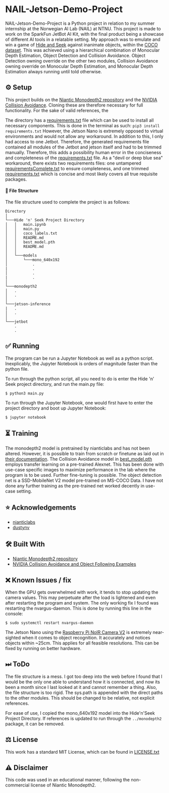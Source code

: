 # NAIL-Jetson-Demo-Project

NAIL-Jetson-Demo-Project is a Python project in relation to my summer internship at the Norwegian AI Lab (NAIL) at NTNU.
This project is made to work on the SparkFun JetBot AI Kit, with the final product being a showcase of different AI tools in a relatable setting.
My approach was to emulate and win a game of [Hide and Seek](https://en.wikipedia.org/wiki/Hide-and-seek) against inanimate objects, within the [COCO dataset](https://cocodataset.org/).
This was achieved using a hierarchical combination of Monocular Depth Estimation, Object Detection and Collision Avoidance. Object Detection owning override on the other two modules, Collision Avoidance owning override on Monocular Depth Estimation, and Monocular Depth Estimation always running until told otherwise.




## ⚙️ Setup
This project builds on the [Niantic Monodepth2 repository](https://github.com/nianticlabs/monodepth2) and the [NVIDIA Collision Avoidance](https://github.com/dusty-nv/jetson-inference). Cloning these are therefore necessary for full functionality. For the sake of valid references, the

The directory has a [requirements.txt](requirements.txt) file which can be used to install all necessary components. This is done in the terminal as such:
`pip3 install requirements.txt`
However, the Jetson Nano is extremely opposed to virtual environments and would not allow any workaround. In addition to this, I only had access to one Jetbot. Therefore, the generated requirements file contained all modules of the Jetbot and jetson itself and had to be trimmed manually. Therefore, this adds a possibility human error in the conciseness and completeness of the [requirements.txt](requirements.txt) file. As a "devil or deep blue sea" workaround, there exists two requirements files: one untampered [requirementsComplete.txt](requirementsComplete.txt) to ensure completeness, and one trimmed [requirements.txt](requirements.txt) which is concise and most likely covers all true requisite packages.

#### 📁 File Structure

The file structure used to complete the project is as follows:

```
Directory    
│
└───Hide 'n' Seek Project Directory
│   │   main.ipynb
│   │   main.py
│   │   coco_labels.txt
│   │   README.md
│   │   best_model.pth
│   │   README.md
│   │
│   └───models
│       └───mono_640x192
│           .
|           .
│           .
|           .
│   
└───monodepth2
│   .
│   .
│
└───jetson-inference
|   .
│   .
│
└───jetbot
    .
    .
```

## ✅ Running

The program can be run a Jupyter Notebook as well as a python script. Inexplicably, the Jupyter Notebook is orders of magnitude faster than the python file.

To run through the python script, all you need to do is enter the Hide 'n' Seek project directory, and run the main.py file:

`$ python3 main.py`

To run through the Jupyter Notebook, one would first have to enter the project directory and boot up Jupyter Notebook:

`$ jupyter notebook`

## ⏳ Training
The monodepth2 model is pretrained by nianticlabs and has not been altered. However, it is possible to train from scratch or finetune as laid out in [their documentation](https://github.com/nianticlabs/monodepth2#-training).
The Collision Avoidance model in [best_model.pth](best_model.pth) employs transfer learning on a pre-trained Alexnet. This has been done with use-case specific images to maximize performance in the lab where the program is to be used. Further fine-tuning is possible.
The object detection net is a SSD-MobileNet V2 model pre-trained on MS-COCO Data. I have not done any further training as the pre-trained net worked decently in use-case setting.

## ⭐️ Acknowledgements
- [nianticlabs](https://github.com/nianticlabs)
- [dustynv](https://github.com/dustynv)

## 🛠 Built With
- [Niantic Monodepth2 repository](https://github.com/nianticlabs/monodepth2)
- [NVIDIA Collision Avoidance and Object Following Examples](https://github.com/NVIDIA-AI-IOT/jetbot)

## ❌ Known Issues / fix

When the GPU gets overwhelmed with work, it tends to stop updating the camera values. This may perpetuate after the load is lightened and even after restarting the program and system. The only working fix I found was restarting the nvargus-daemon. This is done by running this line in the console:

`$ sudo systemctl restart nvargus-daemon`

The Jetson Nano using the [Raspberry Pi NoIR Camera V2](https://www.raspberrypi.org/products/pi-noir-camera-v2/) is extremely near-sighted when it comes to object recognition. It accurately and notices objects within ~25cm. This applies for all feasible resolutions. This can be fixed by running on better hardware.

## ⏭ ToDo
The file structure is a mess. I got too deep into the web before I found that I would be the only one able to understand how it is connected, and now its been a month since I last looked at it and cannot remember a thing. Also, the file structure is too rigid. The sys.path is appended with the direct paths to the other modules. This should be changed to be relative, not explicit references.

For ease of use, I copied the mono_640x192 model into the Hide'n'Seek Project Directory. If references is updated to run through the `../monodepth2` package, it can be removed.

## ⚖️ License
This work has a standard MIT License, which can be found in [LICENSE.txt](LICENSE.txt)

## ⚠️ Disclaimer
This code was used in an educational manner, following the non-commercial license of Niantic Monodepth2.
